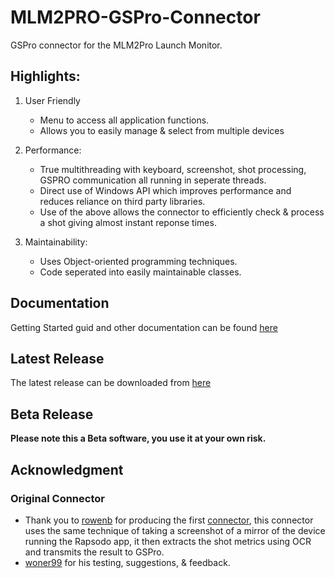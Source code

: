 # MLM2PRO-GSPro-Connector
GSPro connector for the MLM2Pro Launch Monitor.

## Highlights:

1. User Friendly
   - Menu to access all application functions.
   - Allows you to easily manage & select from multiple devices
   
2. Performance:
   - True multithreading with keyboard, screenshot, shot processing, GSPRO communication all running in seperate threads.
   - Direct use of Windows API which improves performance and reduces reliance on third party libraries.
   - Use of the above allows the connector to efficiently check & process a shot giving almost instant reponse times.

3. Maintainability:
   - Uses Object-oriented programming techniques.
   - Code seperated into easily maintainable classes.

## Documentation

Getting Started guid and other documentation can be found [here](https://github.com/springbok/MLM2PRO-GSPro-Connector/wiki)

## Latest Release

The latest release can be downloaded from [here](https://github.com/springbok/MLM2PRO-GSPro-Connector/releases)

## Beta Release

**Please note this a Beta software, you use it at your own risk.**

## Acknowledgment

### Original Connector
* Thank you to [rowenb](https://github.com/rowengb) for producing the first [connector](https://github.com/rowengb/GSPro-MLM2PRO-OCR-Connector), this connector uses the same technique of taking a screenshot of a mirror of the device running the Rapsodo app, it then extracts the shot metrics using OCR and transmits the result to GSPro.   
* [woner99](https://github.com/wonder99) for his testing, suggestions, & feedback.